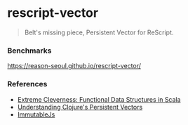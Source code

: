 # rescript-vector

> Belt's missing piece, Persistent Vector for ReScript.


### Benchmarks

https://reason-seoul.github.io/rescript-vector/


### References

- [Extreme Cleverness: Functional Data Structures in Scala](https://www.infoq.com/presentations/Functional-Data-Structures-in-Scala/)
- [Understanding Clojure's Persistent Vectors](https://hypirion.com/musings/understanding-persistent-vector-pt-1)
- [ImmutableJs](https://immutable-js.github.io/immutable-js/)
